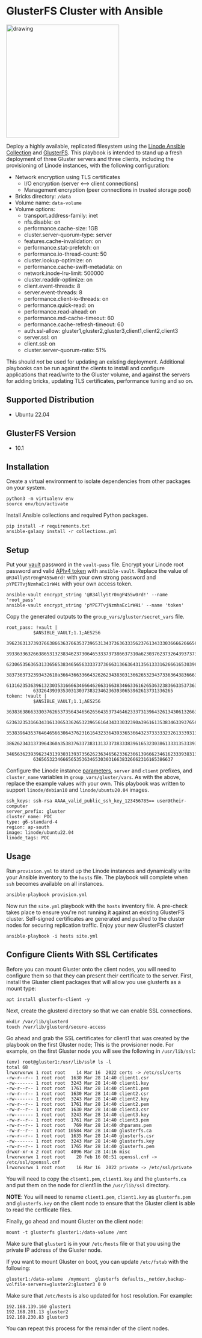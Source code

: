 # GlusterFS Cluster with Ansible 
<img src="glusterfs-diagram.png" alt="drawing" width="300"/>

Deploy a highly available, replicated filesystem using the [Linode Ansible Collection](https://github.com/linode/ansible_linode) and [GlusterFS](https://www.gluster.org/). This playbook is intended to stand up a fresh deployment of three Gluster servers and three clients, including the provisioning of Linode instances, with the following configuration:

- Network encryption using TLS certificates
  - I/O encryption (server <--> client connections)
  - Management encryption (peer connections in trusted storage pool)
- Bricks directory: `/data`
- Volume name: `data-volume`
- Volume options:
  - transport.address-family: inet
  - nfs.disable: on
  - performance.cache-size: 1GB
  - cluster.server-quorum-type: server
  - features.cache-invalidation: on
  - performance.stat-prefetch: on
  - performance.io-thread-count: 50
  - cluster.lookup-optimize: on
  - performance.cache-swift-metadata: on
  - network.inode-lru-limit: 500000
  - cluster.readdir-optimize: on
  - client.event-threads: 8
  - server.event-threads: 8
  - performance.client-io-threads: on
  - performance.quick-read: on
  - performance.read-ahead: on
  - performance.md-cache-timeout: 60
  - performance.cache-refresh-timeout: 60
  - auth.ssl-allow: gluster1,gluster2,gluster3,client1,client2,client3
  - server.ssl: on
  - client.ssl: on
  - cluster.server-quorum-ratio: 51%

This should _not_ be used for updating an existing deployment. Additional playbooks can be run against the clients to install and configure applications that read/write to the Gluster volume, and against the servers for adding bricks, updating TLS certificates, performance tuning and so on.

## Supported Distribution

- Ubuntu 22.04 

## GlusterFS Version
- 10.1

## Installation
Create a virtual environment to isolate dependencies from other packages on your system.
```
python3 -m virtualenv env
source env/bin/activate
```

Install Ansible collections and required Python packages.
```
pip install -r requirements.txt
ansible-galaxy install -r collections.yml
```

## Setup
Put your [vault](https://docs.ansible.com/ansible/latest/user_guide/vault.html#encrypting-content-with-ansible-vault) password in the `vault-pass` file. Encrypt your Linode root password and valid [APIv4 token](https://www.linode.com/docs/guides/getting-started-with-the-linode-api/#create-an-api-token) with `ansible-vault`. Replace the value of `@R34llyStr0ngP455w0rd!` with your own strong password and `pYPE7TvjNzmhaEc1rW4i` with your own access token.
```
ansible-vault encrypt_string '@R34llyStr0ngP455w0rd!' --name 'root_pass'
ansible-vault encrypt_string 'pYPE7TvjNzmhaEc1rW4i' --name 'token'
```

Copy the generated outputs to the `group_vars/gluster/secret_vars` file.
```
root_pass: !vault |
          $ANSIBLE_VAULT;1.1;AES256
          39623631373937663866363766353739653134373636333562376134333036666266656166366639
          3933633632663865313238346237306465333737386637310a623037623732643937373865646331
          62306535636531336565383465656333373736663136636431356133316266616530396565346336
          3837363732393432610a366436633664326262343830313662653234373363643836663662333832
          61316235363961323035316666346664626631663834663361626536323836633537363136643866
          6332643939353031303738323462363930653962613731336265
token: !vault |
          $ANSIBLE_VAULT;1.1;AES256
          36383638663330376265373564346562656435373464623337313964326134306132663533383061
          6236323531663431613065336265323965616434333032390a396161353834633937656137333231
          35383964353764646566306437623161643233643933653664323733333232613339313838393661
          3862623431373964360a353837633738313137373833383961653230386133313533393765663766
          34656362393962343139303139373562623634656233623661396662346162333938313136363630
          6365653234666565353634653030316638326662316165386637
```

Configure the Linode instance [parameters](https://github.com/linode/ansible_linode/blob/master/docs/instance.rst#id3), `server` and `client` prefixes, and `cluster_name` variables in `group_vars/gluster/vars`. As with the above, replace the example values with your own. This playbook was written to support `linode/debian10` and `linode/ubuntu20.04` images.
```
ssh_keys: ssh-rsa AAAA_valid_public_ssh_key_123456785== user@their-computer
server_prefix: gluster
cluster_name: POC
type: g6-standard-4
region: ap-south
image: linode/ubuntu22.04
linode_tags: POC
```

## Usage
Run `provision.yml` to stand up the Linode instances and dynamically write your Ansible inventory to the `hosts` file. The playbook will complete when `ssh` becomes available on all instances. 
```
ansible-playbook provision.yml
```

Now run the `site.yml` playbook with the `hosts` inventory file. A pre-check takes place to ensure you're not running it against an existing GlusterFS cluster. Self-signed certificates are generated and pushed to the cluster nodes for securing replication traffic. Enjoy your new GlusterFS cluster!
```
ansible-playbook -i hosts site.yml
```

## Configure Clients With SSL Certificates

Before you can mount Gluster onto the client nodes, you will need to configure them so that they can present their certificate to the server. First, install the Gluster client packages that will allow you use glusterfs as a mount type:

```
apt install glusterfs-client -y
```

Next, create the glusterd directory so that we can enable SSL connections.

```
mkdir /var/lib/glusterd
touch /var/lib/glusterd/secure-access
```

Go ahead and grab the SSL certificates for client1 that was created by the playbook on the first Gluster node; This is the provisioner node. For example, on the first Gluster node you will see the following in `/usr/lib/ssl`:

```
(env) root@gluster1:/usr/lib/ssl# ls -l
total 68
lrwxrwxrwx 1 root root    14 Mar 16  2022 certs -> /etc/ssl/certs
-rw-r--r-- 1 root root  1630 Mar 28 14:40 client1.csr
-rw------- 1 root root  3243 Mar 28 14:40 client1.key
-rw-r--r-- 1 root root  1761 Mar 28 14:40 client1.pem
-rw-r--r-- 1 root root  1630 Mar 28 14:40 client2.csr
-rw------- 1 root root  3243 Mar 28 14:40 client2.key
-rw-r--r-- 1 root root  1761 Mar 28 14:40 client2.pem
-rw-r--r-- 1 root root  1630 Mar 28 14:40 client3.csr
-rw------- 1 root root  3243 Mar 28 14:40 client3.key
-rw-r--r-- 1 root root  1761 Mar 28 14:40 client3.pem
-rw-r--r-- 1 root root   769 Mar 28 14:40 dhparams.pem
-rw-r--r-- 1 root root 10584 Mar 28 14:40 glusterfs.ca
-rw-r--r-- 1 root root  1635 Mar 28 14:40 glusterfs.csr
-rw------- 1 root root  3243 Mar 28 14:40 glusterfs.key
-rw-r--r-- 1 root root  1765 Mar 28 14:40 glusterfs.pem
drwxr-xr-x 2 root root  4096 Mar 28 14:16 misc
lrwxrwxrwx 1 root root    20 Feb 16 08:51 openssl.cnf -> /etc/ssl/openssl.cnf
lrwxrwxrwx 1 root root    16 Mar 16  2022 private -> /etc/ssl/private

```

You will need to copy the `client1.pem`, `client1.key` and the `glusterfs.ca` and put them on the node for client1 in the `/usr/lib/ssl` directory.

**NOTE**: You will need to rename `client1.pem`, `client1.key` as `glusterfs.pem` and `glusterfs.key` on the client node to ensure that the Gluster client is able to read the certficate files.

Finally, go ahead and mount Gluster on the client node:

```
mount -t glusterfs gluster1:/data-volume /mnt
```

Make sure that `gluster1` is in your `/etc/hosts` file or that you using the private IP address of the Gluster node.

If you want to mount Gluster on boot, you can update `/etc/fstab` with the following:

```
gluster1:/data-volume  /mymount  glusterfs defaults,_netdev,backup-volfile-servers=gluster2:gluster3 0 0
```

Make sure that `/etc/hosts` is also updated for host resolution. For example:

```
192.168.139.160 gluster1
192.168.201.13 gluster2
192.168.230.83 gluster3
```

You can repeat this process for the remainder of the client nodes.